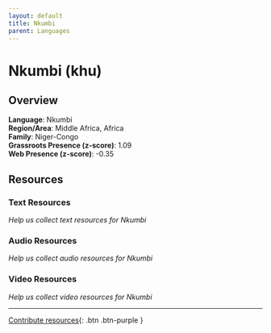 ```yaml
---
layout: default
title: Nkumbi
parent: Languages
---
```


# Nkumbi (khu)

## Overview

**Language**: Nkumbi  
**Region/Area**: Middle Africa, Africa  
**Family**: Niger-Congo  
**Grassroots Presence (z-score)**: 1.09  
**Web Presence (z-score)**: -0.35  

## Resources

### Text Resources
*Help us collect text resources for Nkumbi*

### Audio Resources
*Help us collect audio resources for Nkumbi*

### Video Resources
*Help us collect video resources for Nkumbi*

---

[Contribute resources](https://forms.office.com/e/1SfLJx3u1r){: .btn .btn-purple }
